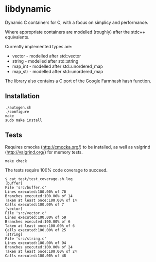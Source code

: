 libdynamic
==========

Dynamic C containers for C, with a focus on simplicy and performance.

Where appropriate containers are modelled (roughly) after the stdc++ equivalents.

Currently implemented types are:

* vector  - modelled after std::vector
* string  - modelled after std::string
* map_int - modelled after std::unordered_map
* map_str - modelled after std::unordered_map

The library also contains a C port of the Google Farmhash hash function.

Installation
------------

    ./autogen.sh
    ./configure
    make
    sudo make install

Tests
-----

Requires cmocka (http://cmocka.org/) to be installed, as well as valgrind (http://valgrind.org/) for memory tests.

    make check

The tests require 100% code coverage to succeed.

    $ cat test/test_coverage.sh.log 
    [buffer]
    File 'src/buffer.c'
    Lines executed:100.00% of 70
    Branches executed:100.00% of 14
    Taken at least once:100.00% of 14
    Calls executed:100.00% of 7
    [vector]
    File 'src/vector.c'
    Lines executed:100.00% of 59
    Branches executed:100.00% of 6
    Taken at least once:100.00% of 6
    Calls executed:100.00% of 25
    [string]
    File 'src/string.c'
    Lines executed:100.00% of 94
    Branches executed:100.00% of 24
    Taken at least once:100.00% of 24
    Calls executed:100.00% of 48

